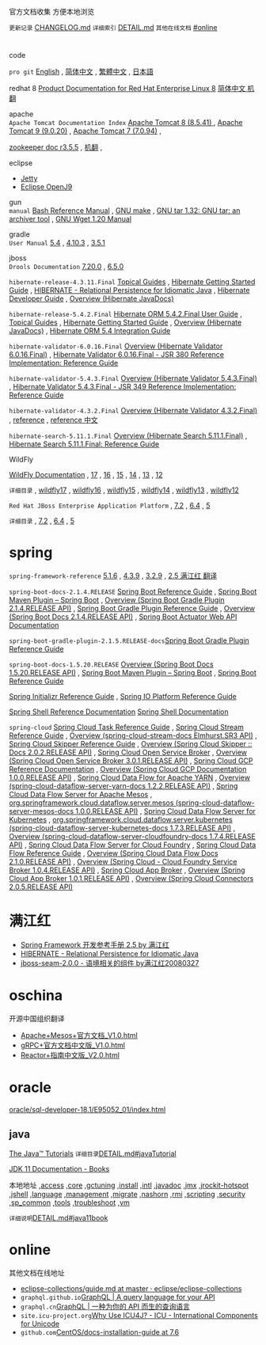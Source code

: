 
官方文档收集 方便本地浏览

`更新记录` [CHANGELOG.md](CHANGELOG.md)
`详细索引` [DETAIL.md](DETAIL.md)
`其他在线文档` [#online](#online)



# 

code

 
`pro git`
[English](epub.html?path=code/progit/en/)
 , [简体中文](epub.html?path=code/progit/zh/)
 , [繁體中文](epub.html?path=code/progit/zh-tw/)
 , [日本語](epub.html?path=code/progit/ja/)


redhat 8
[Product Documentation for Red Hat Enterprise Linux 8](DETAIL.md#red_hat_enterprise_linux8)
[简体中文 机翻](DETAIL.md#red_hat_enterprise_linux8_zh)

apache  
`Apache Tomcat Documentation Index`
[Apache Tomcat 8 (8.5.41) ](apache/tomcat-8.5-doc/) , 
[Apache Tomcat 9 (9.0.20)](apache/tomcat-9.0-doc/) , 
[Apache Tomcat 7 (7.0.94)](apache/tomcat-7.0-doc/) , 

[zookeeper doc r3.5.5](apache/zookeeper-r3.5.5/) , 
[机翻](apache/zookeeper-r3.5.5.zh_CN/) , 


eclipse  
- [Jetty](eclipse/jetty-9.4.16.v20190411/) 
- [Eclipse OpenJ9](eclipse/openj9-docs-0.13.0/)

gun  
`manual`
[Bash Reference Manual](gnu/manual/bash.html) , 
[GNU make](gnu/manual/make.html) , 
[GNU tar 1.32: GNU tar: an archiver tool](gnu/manual/tar.html) , 
[GNU Wget 1.20 Manual](gnu/manual/wget.html)

gradle  
`User Manual`
[5.4](java/gradle-5.4/docs/userguide/userguide.html) , 
[4.10.3](java/gradle-4.10.3/docs/userguide/userguide.html) , 
[3.5.1](java/gradle-3.5.1/docs/userguide/userguide.html)

jboss  
`Drools Documentation`
[7.20.0](jboss/drools-docs-7.20.0.Final/html_single/) , 
[6.5.0](jboss/drools-docs-6.5.0.Final/html_single/)

`hibernate-release-4.3.11.Final`
[Topical Guides](jboss/hibernate-release-4.3.11.Final/documentation/topical/html/) , 
[Hibernate Getting Started Guide](jboss/hibernate-release-4.3.11.Final/documentation/quickstart/en-US/html_single/) , 
[HIBERNATE - Relational Persistence for Idiomatic Java](jboss/hibernate-release-4.3.11.Final/documentation/manual/en-US/html_single/) , 
[Hibernate Developer Guide](jboss/hibernate-release-4.3.11.Final/documentation/devguide/en-US/html_single/) , 
[Overview (Hibernate JavaDocs)](jboss/hibernate-release-4.3.11.Final/documentation/javadocs/)

`hibernate-release-5.4.2.Final`
[Hibernate ORM 5.4.2.Final User Guide](jboss/hibernate-release-5.4.2.Final/documentation/userguide/html_single/Hibernate_User_Guide.html) , 
[Topical Guides](jboss/hibernate-release-5.4.2.Final/documentation/topical/html_single/) , 
[Hibernate Getting Started Guide](jboss/hibernate-release-5.4.2.Final/documentation/quickstart/html_single/) , 
[Overview (Hibernate JavaDocs)](jboss/hibernate-release-5.4.2.Final/documentation/javadocs/) , 
[Hibernate ORM 5.4 Integration Guide](jboss/hibernate-release-5.4.2.Final/documentation/integrationguide/html_single/Hibernate_Integration_Guide.html)

`hibernate-validator-6.0.16.Final`
[Overview (Hibernate Validator 6.0.16.Final)](jboss/hibernate-validator-6.0.16.Final/docs/api/) , 
[Hibernate Validator 6.0.16.Final - JSR 380 Reference Implementation: Reference Guide](jboss/hibernate-validator-6.0.16.Final/docs/reference/en-US/html_single/)

`hibernate-validator-5.4.3.Final`
[Overview (Hibernate Validator 5.4.3.Final)](jboss/hibernate-validator-5.4.3.Final/docs/api/) , 
[Hibernate Validator 5.4.3.Final - JSR 349 Reference Implementation: Reference Guide](jboss/hibernate-validator-5.4.3.Final/docs/reference/en-US/html_single/)

`hibernate-validator-4.3.2.Final`
[Overview (Hibernate Validator 4.3.2.Final)](jboss/hibernate-validator-4.3.2.Final/docs/api/) , 
[reference](jboss/hibernate-validator-4.3.2.Final/docs/reference/en-US/html_single/) , 
[reference 中文](jboss/hibernate-validator-4.3.2.Final/docs/reference/zh-CN/html_single/)

`hibernate-search-5.11.1.Final`
[Overview (Hibernate Search 5.11.1.Final)](jboss/hibernate-search-5.11.1.Final/docs/api/) , 
[Hibernate Search 5.11.1.Final: Reference Guide](jboss/hibernate-search-5.11.1.Final/docs/reference/en-US/html_single/)

WildFly

[WildFly Documentation](jboss/wildfly/)
, [17](jboss/wildfly/17/)
, [16](jboss/wildfly/16/)
, [15](jboss/wildfly/15/)
, [14](jboss/wildfly/14/)
, [13](jboss/wildfly/13/)
, [12](jboss/wildfly/12/)

`详细目录` 
, [wildfly17](DETAIL.md#wildfly17)
, [wildfly16](DETAIL.md#wildfly16)
, [wildfly15](DETAIL.md#wildfly15)
, [wildfly14](DETAIL.md#wildfly14)
, [wildfly13](DETAIL.md#wildfly13)
, [wildfly12](DETAIL.md#wildfly12)


`Red Hat JBoss Enterprise Application Platform`
, [7.2](jboss/red_hat_jboss/7.2/)
, [6.4](jboss/red_hat_jboss/6.4/)
, [5](jboss/red_hat_jboss/5/)

`详细目录`
, [7.2](DETAIL.md#JBossEAP7.2)
, [6.4](DETAIL.md#JBossEAP6.4)
, [5](DETAIL.md#JBossEAP5)

 

 
# spring 

`spring-framework-reference`
[5.1.6](spring/spring-framework-5.1.6.RELEASE/docs/spring-framework-reference/) , 
[4.3.9](spring/spring-framework-4.3.9.RELEASE/docs/spring-framework-reference/htmlsingle/) , 
[3.2.9](spring/spring-framework-3.2.9.RELEASE/docs/spring-framework-reference/htmlsingle/) , 
[2.5 满江红 翻译](spring/spring-framework-2.5-reference-redsaga-zh/)

`spring-boot-docs-2.1.4.RELEASE`
[Spring Boot Reference Guide](spring/spring-boot-docs-2.1.4.RELEASE/reference/htmlsingle/) , 
[Spring Boot Maven Plugin – Spring Boot](spring/spring-boot-docs-2.1.4.RELEASE/maven-plugin/) , 
[Overview (Spring Boot Gradle Plugin 2.1.4.RELEASE API)](spring/spring-boot-docs-2.1.4.RELEASE/gradle-plugin/api/) , 
[Spring Boot Gradle Plugin Reference Guide](spring/spring-boot-docs-2.1.4.RELEASE/gradle-plugin/reference/html/) , 
[Overview (Spring Boot Docs 2.1.4.RELEASE API)](spring/spring-boot-docs-2.1.4.RELEASE/api/) , 
[Spring Boot Actuator Web API Documentation](spring/spring-boot-docs-2.1.4.RELEASE/actuator-api/html/)

`spring-boot-gradle-plugin-2.1.5.RELEASE-docs`[Spring Boot Gradle Plugin Reference Guide](spring/spring-boot-gradle-plugin-2.1.5.RELEASE-docs/reference/html/)

`spring-boot-docs-1.5.20.RELEASE`
[Overview (Spring Boot Docs 1.5.20.RELEASE API)](spring/spring-boot-docs-1.5.20.RELEASE/api/) , 
[Spring Boot Maven Plugin – Spring Boot](spring/spring-boot-docs-1.5.20.RELEASE/maven-plugin/) , 
[Spring Boot Reference Guide](spring/spring-boot-docs-1.5.20.RELEASE/reference/htmlsingle/)

 
[Spring Initializr Reference Guide](spring/initializr-docs-0.7.0.RELEASE-reference/html/) , 
[Spring IO Platform Reference Guide](spring/platform-Cairo-SR8-docs-reference/htmlsingle/)
 
 [Spring Shell Reference Documentation](spring/spring-shell-docs-2.0.1.RELEASE/reference/htmlsingle/)
 [Spring Shell Documentation](spring/spring-shell-1.2.0.RELEASE/docs/reference/htmlsingle/)


`spring-cloud`
[Spring Cloud Task Reference Guide](spring/spring-cloud-task-docs-2.1.1.RELEASE/reference/htmlsingle/)
 , [Spring Cloud Stream Reference Guide](spring/spring-cloud-stream-docs-Elmhurst.SR3/reference/htmlsingle/)
 , [Overview (spring-cloud-stream-docs Elmhurst.SR3 API)](spring/spring-cloud-stream-docs-Elmhurst.SR3/api/)
 , [Spring Cloud Skipper Reference Guide](spring/spring-cloud-skipper-docs-2.0.2.RELEASE/reference/htmlsingle/)
 , [Overview (Spring Cloud Skipper :: Docs 2.0.2.RELEASE API)](spring/spring-cloud-skipper-docs-2.0.2.RELEASE/api/)
 , [Spring Cloud Open Service Broker](spring/spring-cloud-open-service-broker-3.0.1.RELEASE-docs/reference/)
 , [Overview (Spring Cloud Open Service Broker 3.0.1.RELEASE API)](spring/spring-cloud-open-service-broker-3.0.1.RELEASE-docs/apidocs/)
 , [Spring Cloud GCP Reference Documentation](spring/spring-cloud-gcp-docs-1.0.0.RELEASE/reference/htmlsingle/)
 , [Overview (Spring Cloud GCP Documentation 1.0.0.RELEASE API)](spring/spring-cloud-gcp-docs-1.0.0.RELEASE/api/)
 , [Spring Cloud Data Flow for Apache YARN](spring/spring-cloud-dataflow-server-yarn-docs-1.2.2.RELEASE/reference/htmlsingle/)
 , [Overview (spring-cloud-dataflow-server-yarn-docs 1.2.2.RELEASE API)](spring/spring-cloud-dataflow-server-yarn-docs-1.2.2.RELEASE/api/)
 , [Spring Cloud Data Flow Server for Apache Mesos](spring/spring-cloud-dataflow-server-mesos-docs-1.0.0.RELEASE/reference/htmlsingle/)
 , [org.springframework.cloud.dataflow.server.mesos (spring-cloud-dataflow-server-mesos-docs 1.0.0.RELEASE API)](spring/spring-cloud-dataflow-server-mesos-docs-1.0.0.RELEASE/api/)
 , [Spring Cloud Data Flow Server for Kubernetes](spring/spring-cloud-dataflow-server-kubernetes-docs-1.7.3.RELEASE/reference/htmlsingle/)
 , [org.springframework.cloud.dataflow.server.kubernetes (spring-cloud-dataflow-server-kubernetes-docs 1.7.3.RELEASE API)](spring/spring-cloud-dataflow-server-kubernetes-docs-1.7.3.RELEASE/api/)
 , [Overview (spring-cloud-dataflow-server-cloudfoundry-docs 1.7.4.RELEASE API)](spring/spring-cloud-dataflow-server-cloudfoundry-docs-1.7.4.RELEASE/api/)
 , [Spring Cloud Data Flow Server for Cloud Foundry](spring/spring-cloud-dataflow-server-cloudfoundry-docs-1.7.4.RELEASE/reference/htmlsingle/)
 , [Spring Cloud Data Flow Reference Guide](spring/spring-cloud-dataflow-docs-2.1.0.RELEASE/reference/htmlsingle/)
 , [Overview (Spring Cloud Data Flow Docs 2.1.0.RELEASE API)](spring/spring-cloud-dataflow-docs-2.1.0.RELEASE/api/)
 , [Overview (Spring Cloud - Cloud Foundry Service Broker 1.0.4.RELEASE API)](spring/spring-cloud-cloudfoundry-service-broker-1.0.4.RELEASE-docs/apidocs/)
 , [Spring Cloud App Broker](spring/spring-cloud-app-broker-1.0.1.RELEASE/docs/reference/html5/)
 , [Overview (Spring Cloud App Broker 1.0.1.RELEASE API)](spring/spring-cloud-app-broker-1.0.1.RELEASE/docs/api/)
 , [Overview (Spring Cloud Connectors 2.0.5.RELEASE API)](spring/spring-cloud-2.0.5.RELEASE-docs/api/)



# 满江红

- [Spring Framework 开发参考手册 2.5 by 满江红](spring/spring-framework-2.5-reference-redsaga-zh/)
- [HIBERNATE - Relational Persistence for Idiomatic Java](jboss/hibernate-distribution-3.6.10.Final/documentation/manual/zh-CN/html_single/)
- [jboss-seam-2.0.0 - 语境相关的组件 by满江红20080327](jboss/jboss-seam-2.0.0.GA/doc/reference/zh/html_single/)




# oschina
开源中国组织翻译
- [Apache+Mesos+官方文档_V1.0.html](oschina/Apache+Mesos+官方文档_V1.0.html)
- [gRPC+官方文档中文版_V1.0.html](oschina/gRPC+官方文档中文版_V1.0.html)
- [Reactor+指南中文版_V2.0.html](oschina/Reactor+指南中文版_V2.0.html)


# oracle

[oracle/sql-developer-18.1/E95052_01/index.html](oracle/sql-developer-18.1/E95052_01/index.html)

## java

[The Java™ Tutorials](oracle/java/tutorial/)
`详细目录`[DETAIL.md#javaTutorial](DETAIL.md#javaTutorial)

[JDK 11 Documentation - Books](https://docs.oracle.com/en/java/javase/11/books.html)

本地地址
,[access](oracle/java/11/access)
,[core](oracle/java/11/core)
,[gctuning](oracle/java/11/gctuning)
,[install](oracle/java/11/install)
,[intl](oracle/java/11/intl)
,[javadoc](oracle/java/11/javadoc)
,[jmx](oracle/java/11/jmx)
,[jrockit-hotspot](oracle/java/11/jrockit-hotspot)
,[jshell](oracle/java/11/jshell)
,[language](oracle/java/11/language)
,[management](oracle/java/11/management)
,[migrate](oracle/java/11/migrate)
,[nashorn](oracle/java/11/nashorn)
,[rmi](oracle/java/11/rmi)
,[scripting](oracle/java/11/scripting)
,[security](oracle/java/11/security)
,[sp_common](oracle/java/11/sp_common)
,[tools](oracle/java/11/tools)
,[troubleshoot](oracle/java/11/troubleshoot)
,[vm](oracle/java/11/vm)

`详细说明`[DETAIL.md#java11book](DETAIL.md#java11book)

# online

其他文档在线地址

- [eclipse-collections/guide.md at master · eclipse/eclipse-collections](https://github.com/eclipse/eclipse-collections/blob/master/docs/guide.md#eclipse-collections-reference-guide)
- `graphql.github.io`[GraphQL | A query language for your API](https://graphql.github.io/)
- `graphql.cn`[GraphQL | 一种为你的 API 而生的查询语言](https://graphql.cn/)
- `site.icu-project.org`[Why Use ICU4J? - ICU - International Components for Unicode](http://site.icu-project.org/home/why-use-icu4j)
- `github.com`[CentOS/docs-installation-guide at 7.6](https://github.com/CentOS/docs-installation-guide/tree/7.6)


